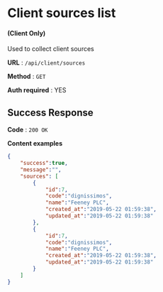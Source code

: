 # Client sources list

#### (**Client Only**)

Used to collect client sources

**URL** : `/api/client/sources`

**Method** : `GET`

**Auth required** : YES

## Success Response

**Code** : `200 OK`

**Content examples**

```json
{
    "success":true,
    "message":"",
    "sources": [
        {
            "id":7,
            "code":"dignissimos",
            "name":"Feeney PLC",
            "created_at":"2019-05-22 01:59:38",
            "updated_at":"2019-05-22 01:59:38"
        },
        {
            "id":7,
            "code":"dignissimos",
            "name":"Feeney PLC",
            "created_at":"2019-05-22 01:59:38",
            "updated_at":"2019-05-22 01:59:38"
        }
    ]
}
```
